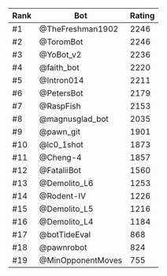Rank|Bot|Rating
---|---|---
#1|@TheFreshman1902|2246
#2|@ToromBot|2246
#3|@YoBot_v2|2236
#4|@faith_bot|2220
#5|@Intron014|2211
#6|@PetersBot|2179
#7|@RaspFish|2153
#8|@magnusglad_bot|2035
#9|@pawn_git|1901
#10|@lc0_1shot|1873
#11|@Cheng-4|1857
#12|@FataliiBot|1560
#13|@Demolito_L6|1253
#14|@Rodent-IV|1226
#15|@Demolito_L5|1216
#16|@Demolito_L4|1184
#17|@botTideEval|868
#18|@pawnrobot|824
#19|@MinOpponentMoves|755
